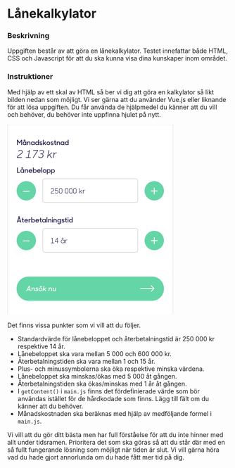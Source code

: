 # Lånekalkylator

### Beskrivning
Uppgiften består av att göra en lånekalkylator.
Testet innefattar både HTML, CSS och Javascript för att du ska kunna visa dina kunskaper inom området.


### Instruktioner
Med hjälp av ett skal av HTML så ber vi dig att göra en kalkylator så likt bilden nedan som möjligt. 
Vi ser gärna att du använder Vue.js eller liknande för att lösa uppgiften. 
Du får använda de hjälpmedel du känner att du vill och behöver, du behöver inte uppfinna hjulet på nytt.  

![result.png](result.png)

Det finns vissa punkter som vi vill att du följer.
* Standardvärde för lånebeloppet och återbetalningstid är 250 000 kr respektive 14 år.
* Lånebeloppet ska vara mellan 5 000 och 600 000 kr.
* Återbetalningstiden ska vara mellan 1 och 15 år.
* Plus- och minussymbolerna ska öka respektive minska värdena.
* Lånebeloppet ska minskas/ökas med 5 000 åt gången.
* Återbetalningstiden ska ökas/minskas med 1 år åt gången.
* I `getContent()` i `main.js` finns det fördefinierade värde som bör användas istället för de hårdkodade som finns. Lägg till fält om du känner att du behöver. 
* Månadskostnaden ska beräknas med hjälp av medföljande formel i `main.js`. 

Vi vill att du gör ditt bästa men har full förståelse för att du inte hinner med allt under tidsramen. 
Prioritera det som ska göras så att du står där med en så fullt fungerande lösning som möjligt när tiden är slut.
Vi vill gärna höra vad du hade gjort annorlunda om du hade fått mer tid på dig. 